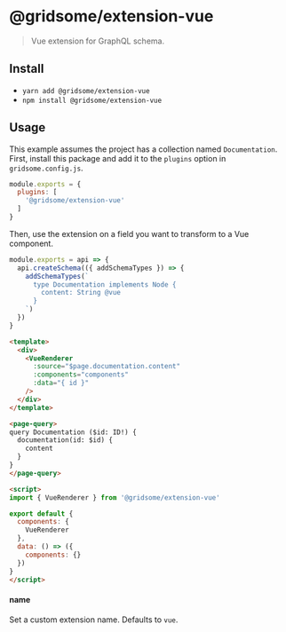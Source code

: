# @gridsome/extension-vue

> Vue extension for GraphQL schema.

## Install

- `yarn add @gridsome/extension-vue`
- `npm install @gridsome/extension-vue`

## Usage

This example assumes the project has a collection named `Documentation`. First, install this package and add it to the `plugins` option in `gridsome.config.js`.

```js
module.exports = {
  plugins: [
    '@gridsome/extension-vue'
  ]
}
```

Then, use the extension on a field you want to transform to a Vue component.

```js
module.exports = api => {
  api.createSchema(({ addSchemaTypes }) => {
    addSchemaTypes(`
      type Documentation implements Node {
        content: String @vue
      }
    `)
  })
}
```

```html
<template>
  <div>
    <VueRenderer
      :source="$page.documentation.content"
      :components="components"
      :data="{ id }"
    />
  </div>
</template>

<page-query>
query Documentation ($id: ID!) {
  documentation(id: $id) {
    content
  }
}
</page-query>

<script>
import { VueRenderer } from '@gridsome/extension-vue'

export default {
  components: {
    VueRenderer
  },
  data: () => ({
    components: {}
  })
}
</script>
```

#### name

Set a custom extension name. Defaults to `vue`.
